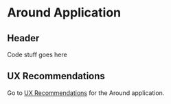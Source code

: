 # Around Application

## Header
Code stuff goes here

## UX Recommendations
Go to [UX Recommendations][1] for the Around application.

[1]: http://ezoehunt.github.io/around-ux/
